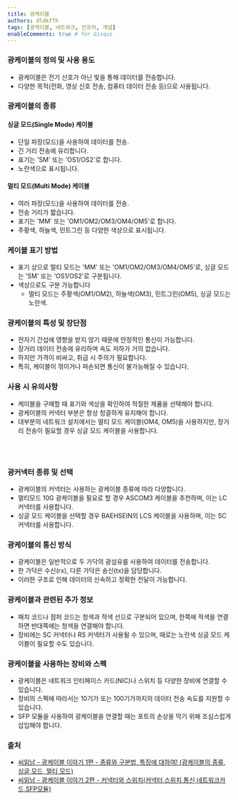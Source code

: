 ```yaml
---
title: 광케이블
authors: dldkffh
tags: [광케이블, 네트워크, 인프라, 개념]
enableComments: true # for Gisqus
---
```


### 광케이블의 정의 및 사용 용도

- 광케이블은 전기 신호가 아닌 빛을 통해 데이터를 전송합니다.
- 다양한 목적(전화, 영상 신호 전송, 컴퓨터 데이터 전송 등)으로 사용됩니다.

### 광케이블의 종류

#### 싱글 모드(Single Mode) 케이블

- 단일 파장(모드)을 사용하여 데이터를 전송.
- 긴 거리 전송에 유리합니다.
- 표기는 'SM' 또는 'OS1/OS2'로 합니다.
- 노란색으로 표시됩니다.

#### 멀티 모드(Multi Mode) 케이블

- 여러 파장(모드)을 사용하여 데이터를 전송.
- 전송 거리가 짧습니다.
- 표기는 'MM' 또는 'OM1/OM2/OM3/OM4/OM5'로 합니다.
- 주황색, 하늘색, 민트그린 등 다양한 색상으로 표시됩니다.

<!--truncate-->

### 케이블 표기 방법

- 표기 상으로 멀티 모드는 'MM' 또는 'OM1/OM2/OM3/OM4/OM5'로, 싱글 모드는 'SM' 또는 'OS1/OS2'로 구분됩니다.
- 색상으로도 구분 가능합니다
  - 멀티 모드는 주황색(OM1/OM2), 하늘색(OM3), 민트그린(OM5), 싱글 모드는 노란색.

### 광케이블의 특성 및 장단점

- 전자기 간섭에 영향을 받지 않기 때문에 안정적인 통신이 가능합니다.
- 장거리 데이터 전송에 유리하며 속도 저하가 거의 없습니다.
- 하지만 가격이 비싸고, 취급 시 주의가 필요합니다.
- 특히, 케이블이 꺾이거나 파손되면 통신이 불가능해질 수 있습니다.

### 사용 시 유의사항

- 케이블을 구매할 때 표기와 색상을 확인하여 적절한 제품을 선택해야 합니다.
- 광케이블의 커넥터 부분은 항상 청결하게 유지해야 합니다.
- 대부분의 네트워크 설치에서는 멀티 모드 케이블(OM4, OM5)을 사용하지만, 장거리 전송이 필요할 경우 싱글 모드 케이블을 사용합니다.

<br/>
<br/>

### 광커넥터 종류 및 선택

- 광케이블의 커넥터는 사용하는 광케이블 종류에 따라 다양합니다.
- 멀티모드 10G 광케이블을 필요로 할 경우 ASCOM3 케이블을 추천하며, 이는 LC 커넥터를 사용합니다.
- 싱글 모드 케이블을 선택할 경우 BAEHSEIN의 LCS 케이블을 사용하며, 이는 SC 커넥터를 사용합니다.

### 광케이블의 통신 방식

- 광케이블은 일반적으로 두 가닥의 광섬유를 사용하여 데이터를 전송합니다.
- 한 가닥은 수신(rx), 다른 가닥은 송신(tx)을 담당합니다.
- 이러한 구조로 인해 데이터의 신속하고 정확한 전달이 가능합니다.

### 광케이블과 관련된 추가 정보

- 패치 코드나 점퍼 코드는 청색과 적색 선으로 구분되어 있으며, 한쪽에 적색을 연결하면 반대쪽에는 청색을 연결해야 합니다.
- 장비에는 SC 커넥터나 RS 커넥터가 사용될 수 있으며, 때로는 노란색 싱글 모드 케이블이 필요할 수도 있습니다.

### 광케이블을 사용하는 장비와 스펙

- 광케이블은 네트워크 인터페이스 카드(NIC)나 스위치 등 다양한 장비에 연결할 수 있습니다.
- 장비의 스펙에 따라서는 10기가 또는 100기가까지의 데이터 전송 속도를 지원할 수 있습니다.
- SFP 모듈을 사용하여 광케이블을 연결할 때는 포트의 손상을 막기 위해 조심스럽게 삽입해야 합니다.

### 출처

- [씨읽남 - 광케이블 이야기 1편 - 종류와 구분법, 특징에 대하여! (광케이블의 종류, 싱글 모드, 멀티 모드)](https://www.youtube.com/watch?v=ev6p3SBZe68)
- [씨읽남 - 광케이블 이야기 2편 - 커넥터와 스위치(커넥터,스위치,통신,네트워크카드,SFP모듈)](https://www.youtube.com/watch?v=LpuLnvVX7NQ)
